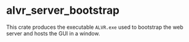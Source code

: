 # alvr_server_bootstrap

This crate produces the executable `ALVR.exe` used to bootstrap the web server and hosts the GUI in a window.
